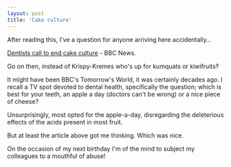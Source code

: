 ```yaml
---
layout: post
title: 'Cake culture'
---
```


After reading this, I've a question for anyone arriving here accidentally…

[Dentists call to end cake culture](http://www.bbc.co.uk/news/uk-38491414) - BBC News.

Go on then, instead of Krispy-Kremes who's up for kumquats or kiwifruits‽

It might have been BBC's Tomorrow's World, it was certainly decades ago.  I recall a TV spot devoted to dental health, specifically the question; which is best for your teeth, an apple a day (doctors can't be wrong) or a nice piece of cheese?

Unsurprisingly, most opted for the apple-a-day, disregarding the deleterious effects of the acids present in most fruit.

But at least the article above got me thinking.  Which was nice.

On the occasion of my next birthday I'm of the mind to subject my colleagues to a mouthful of abuse!
